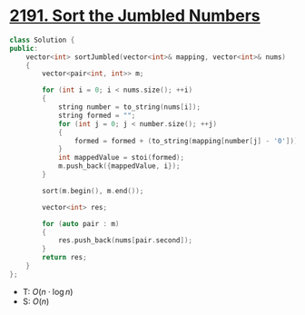 # [2191\. Sort the Jumbled Numbers](https://leetcode.com/problems/sort-the-jumbled-numbers/)

```cpp
class Solution {
public:
    vector<int> sortJumbled(vector<int>& mapping, vector<int>& nums)
    {
        vector<pair<int, int>> m;

        for (int i = 0; i < nums.size(); ++i)
        {
            string number = to_string(nums[i]);
            string formed = "";
            for (int j = 0; j < number.size(); ++j)
            {
                formed = formed + (to_string(mapping[number[j] - '0']));
            }
            int mappedValue = stoi(formed);
            m.push_back({mappedValue, i});
        }

        sort(m.begin(), m.end());

        vector<int> res;

        for (auto pair : m)
        {
            res.push_back(nums[pair.second]);
        }
        return res;
    }
};
```

- T: $O(n \cdot \log n)$
- S: $O(n)$
